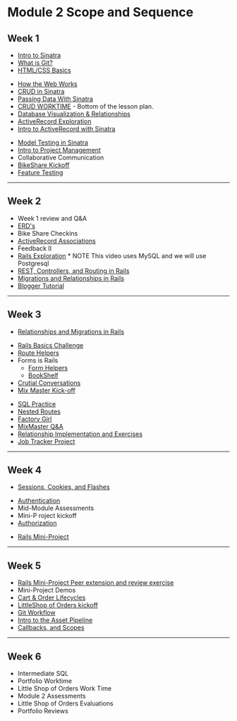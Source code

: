 # Module 2 Scope and Sequence

## Week 1

* [Intro to Sinatra](introduction_to_sinatra)
* [What is Git?](what_is_git)
* [HTML/CSS Basics](http://backend.turing.io/module2/slides/html_css_basics/html_css_basics)
<!-- * [Intro to Bootstrap](introduction_to_bootstrap_v2) -->
* [How the Web Works](http://backend.turing.io/module2/slides/how_the_web_works/slides)
* [CRUD in Sinatra](crud-intro-sinatra)
* [Passing Data With Sinatra](https://github.com/turingschool/shopping)
* [CRUD WORKTIME](crud-intro-sinatra) - Bottom of the lesson plan.
* [Database Visualization & Relationships](visualising_and_implementing_database_relationships)
* [ActiveRecord Exploration](https://github.com/turingschool/intro-to-ar)
* [Intro to ActiveRecord with Sinatra](intro_to_active_record_in_sinatra)
<!-- * [Professional Development: Flower Exercise](../professional_development/module_two/flower_exercise) -->
* [Model Testing in Sinatra](model_testing_in_sinatra_with_horses)
* [Intro to Project Management](intro_to_project_management)
* Collaborative Communication
* [BikeShare Kickoff](https://github.com/turingschool/bike-share)
* [Feature Testing](feature_testing_in_sinatra_with_horses)

-------

## Week 2

<!-- * [Intermediate Sql]() -->
* Week 1 review and Q&A
* [ERD's](entity-relationship-diagramming)
* Bike Share Checkins
* [ActiveRecord Associations](activerecord_associations)
* Feedback II
* [Rails Exploration](https://www.youtube.com/watch?v=GY7Ps8fqGdc) * NOTE This video uses MySQL and we will use Postgresql
* [REST, Controllers, and Routing in Rails](rest_routing_and_controllers_in_rails)
* [Migrations and Relationships in Rails](migrations-databases-relationships)
* [Blogger Tutorial](http://backend.turing.io/module2/projects/blogger)

-------

## Week 3

* [Relationships and Migrations in Rails](models_databases_relationships)
<!-- * [Revisiting the ActiveRecord Obstacle Course](active_record_obstacle_course) -->
* [Rails Basics Challenge](models_databases_relationships_routes_controllers_oh_my)
* [Route Helpers](route_helpers)
* Forms is Rails
  * [Form Helpers](form_helpers_rails)
  * [BookShelf](forms_primer)
* [Crutial Conversations]()
* [Mix Master Kick-off](http://backend.turing.io/module2/projects/mix_master/1_getting_started)
<!-- * [Ruby Pairing](https://github.com/turingschool/challenges/blob/master/flatten.markdown) -->
* [SQL Practice](sql)
* [Nested Routes](advanced_routing_rails)
* [Factory Girl](factory_documentation)
* [MixMaster Q&A](http://backend.turing.io/module2/projects/mix_master/1_getting_started)
* [Relationship Implementation and Exercises](https://github.com/turingschool-examples/relationship_practice_exercises)
* [Job Tracker Project](https://github.com/turingschool/job-tracker)

-------

## Week 4

* [Sessions, Cookies, and Flashes](sessions_cookies_flashes)
<!-- * Mid-Module Assessments Authentication Workshop???? -->
* [Authentication](authentication)
* Mid-Module Assessments
* Mini-P  roject kickoff
* [Authorization](authorization-in-rails)
<!-- * [Exploring Apis](exploring_apis) -->
<!-- * [Advanced Routing in Rails](advanced_routing_rails) -->
<!-- * [Rails Views Tips & Tricks](rails_views_tips_and_techniques) -->
* [Rails Mini-Project](http://backend.turing.io/module2/projects/mini-project)

-------

## Week 5

* [Rails Mini-Project Peer extension and review exercise](mini-project-gem-implementation)
* Mini-Project Demos
* [Cart & Order Lifecycles](cart_implementation)
* [LittleShop of Orders kickoff](http://backend.turing.io/module2/projects/little_shop)
* [Git Workflow](git-groups)
* [Intro to the Asset Pipeline](intro_to_the_asset_pipeline)
* [Callbacks, and Scopes](scopes_callbacks_class_methods.markdown)

-------

## Week 6

* Intermediate SQL
* Portfolio Worktime
* Little Shop of Orders Work Time
* Module 2 Assessments
* Little Shop of Orders Evaluations
* Portfolio Reviews
